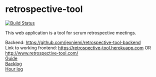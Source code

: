 # retrospective-tool
[![Build Status](https://travis-ci.org/woltsu/retrospective-tool.svg?branch=master)](https://travis-ci.org/woltsu/retrospective-tool)

This web application is a tool for scrum retrospective meetings.

Backend: https://github.com/jexniemi/retrospective-tool-backend  
Link to working frontend: https://retrospective-tool.herokuapp.com OR http://www.retrospective-tool.com/  
[Guide](./guide.pdf)  
[Backlog](https://trello.com/b/L6zUOeMy/retrospective-tool)  
[Hour log](https://docs.google.com/spreadsheets/d/1uL2cNNo1S8wwGAO__OJUwc-sY956FZ0HluesxXe0lJg/edit?usp=sharing)
